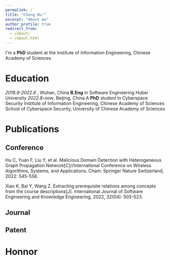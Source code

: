 ```yaml
---
permalink: /
title: "Cheng Hu'"
excerpt: "About me"
author_profile: true
redirect_from: 
  - /about/
  - /about.html
---
```

I'm a **PhD** student at the Institute of Information Engineering, Chinese Academy of Sciences
# Education

*2018.9-2022.6* , Wuhan, China
**B.Eng** in Software Engineering
Hubei University
*2022.8-now*, Beijing, China
A **PhD** student in Cyberspace Security
Institute of Information Engineering, Chinese Academy of Sciences
School of Cyberspace Security, University of Chinese Academy of Sciences

# Publications

## Conference

Hu C, Yuan F, Liu Y, et al. Malicious Domain Detection with Heterogeneous Graph Propagation Network[C]//International Conference on Wireless Algorithms, Systems, and Applications. Cham: Springer Nature Switzerland, 2022: 545-556.

Xiao K, Bai Y, Wang Z. Extracting prerequisite relations among concepts from the course descriptions[J]. International Journal of Software Engineering and Knowledge Engineering, 2022, 32(04): 503-523.

## Journal

## Patent

# Honnor
